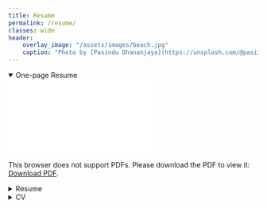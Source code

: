```yaml
---
title: Resume
permalink: /resume/
classes: wide
header:
    overlay_image: "/assets/images/beach.jpg"
    caption: "Photo by [Pasindu Dhananjaya](https://unsplash.com/@pasiiijay) on [Unsplash](https://unsplash.com)"
---
```


<details open>
  <summary>One-page Resume</summary>
  <object data="/assets/docs/OnePageResume-UthpalaHerath.pdf" width="700px" height="700px">
    <embed src="/assets/docs/OnePageResume-UthpalaHerath.pdf">
        <p>This browser does not support PDFs. Please download the PDF to view it: <a href="/assets/docs/Uthpala-ShortResume.pdf">Download PDF</a>.</p>
    </embed>
</object>
</details>

<details>
  <summary>Resume</summary>
  <object data="/assets/docs/Resume-UthpalaHerath.pdf" width="700px" height="700px">
    <embed src="/assets/docs/Resume-UthpalaHerath.pdf">
        <p>This browser does not support PDFs. Please download the PDF to view it: <a href="/assets/docs/Uthpala-Resume.pdf">Download PDF</a>.</p>
    </embed>
</object>
</details>

<details>
  <summary>CV</summary>
  <object data="/assets/docs/CV-UthpalaHerath.pdf" width="700px" height="700px">
    <embed src="/assets/docs/CV-UthpalaHerath.pdf">
        <p>This browser does not support PDFs. Please download the PDF to view it: <a href="/assets/docs/Uthpala-CV.pdf">Download PDF</a>.</p>
    </embed>
  </object>
</details>
